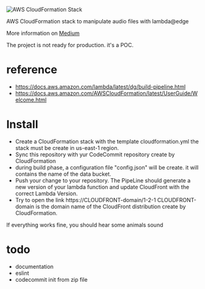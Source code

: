 ![AWS CloudFormation Stack](https://miro.medium.com/max/2962/1*VXRQhN_1xsu8sr6Uc1iZIA.png)

AWS CloudFormation stack to manipulate audio files with lambda@edge

More information on [Medium](https://medium.com/@stephanecouzinier/how-to-deploy-a-lambda-edge-function-with-cloudformation-80637092e5a2)

The project is not ready for production. it's a POC.

# reference
* https://docs.aws.amazon.com/lambda/latest/dg/build-pipeline.html
* https://docs.aws.amazon.com/AWSCloudFormation/latest/UserGuide/Welcome.html

# Install

* Create a CloudFormation stack with the template cloudformation.yml the stack must be create in us-east-1 region.
* Sync this repository  with yur CodeCommit repository create by CloudFormation
* during build phase, a configuration file "config.json" will be create. it will contains the name of the data bucket.  
* Push your change to your repository. 
The PipeLine should generate a new version of your lambda function and update CloudFront with the correct Lambda Version.
* Try to open the link https://CLOUDFRONT-domain/1-2-1
CLOUDFRONT-domain is the domain name of the CloudFront distribution create by CloudFormation.

If everything works fine, you should hear some animals sound 

# todo
* documentation
* eslint
* codecommit init from zip file 
